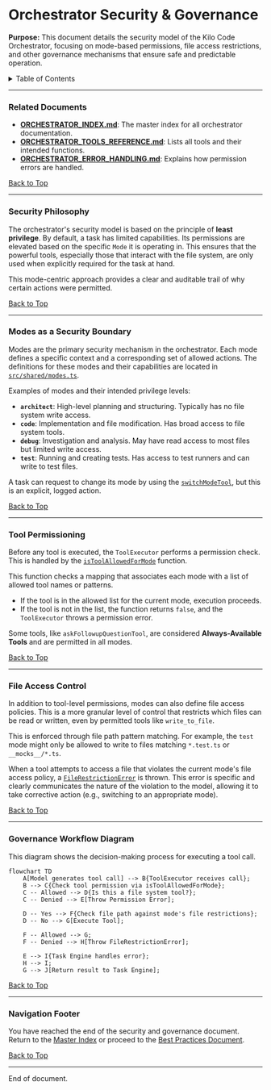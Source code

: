 # Orchestrator Security & Governance

**Purpose:** This document details the security model of the Kilo Code Orchestrator, focusing on mode-based permissions, file access restrictions, and other governance mechanisms that ensure safe and predictable operation.

<details>
<summary>Table of Contents</summary>

- [1. Related Documents](#related-documents)
- [2. Security Philosophy](#security-philosophy)
- [3. Modes as a Security Boundary](#modes-as-a-security-boundary)
- [4. Tool Permissioning](#tool-permissioning)
- [5. File Access Control](#file-access-control)
- [6. Governance Workflow Diagram](#governance-workflow-diagram)
- [7. Navigation Footer](#navigation-footer)

</details>

---

### Related Documents

<a id="related-documents"></a>

- **[ORCHESTRATOR_INDEX.md](ORCHESTRATOR_INDEX.md)**: The master index for all orchestrator documentation.
- **[ORCHESTRATOR_TOOLS_REFERENCE.md](ORCHESTRATOR_TOOLS_REFERENCE.md)**: Lists all tools and their intended functions.
- **[ORCHESTRATOR_ERROR_HANDLING.md](ORCHESTRATOR_ERROR_HANDLING.md)**: Explains how permission errors are handled.

[Back to Top](#orchestrator-security--governance)

---

### Security Philosophy

<a id="security-philosophy"></a>

The orchestrator's security model is based on the principle of **least privilege**. By default, a task has limited capabilities. Its permissions are elevated based on the specific `Mode` it is operating in. This ensures that the powerful tools, especially those that interact with the file system, are only used when explicitly required for the task at hand.

This mode-centric approach provides a clear and auditable trail of why certain actions were permitted.

[Back to Top](#orchestrator-security--governance)

---

### Modes as a Security Boundary

<a id="modes-as-a-security-boundary"></a>

Modes are the primary security mechanism in the orchestrator. Each mode defines a specific context and a corresponding set of allowed actions. The definitions for these modes and their capabilities are located in [`src/shared/modes.ts`](/src/shared/modes.ts#L69).

Examples of modes and their intended privilege levels:

- **`architect`**: High-level planning and structuring. Typically has no file system write access.
- **`code`**: Implementation and file modification. Has broad access to file system tools.
- **`debug`**: Investigation and analysis. May have read access to most files but limited write access.
- **`test`**: Running and creating tests. Has access to test runners and can write to test files.

A task can request to change its mode by using the [`switchModeTool`](/\src/core/tools/switchModeTool.ts#L8), but this is an explicit, logged action.

[Back to Top](#orchestrator-security--governance)

---

### Tool Permissioning

<a id="tool-permissioning"></a>

Before any tool is executed, the `ToolExecutor` performs a permission check. This is handled by the [`isToolAllowedForMode`](/\src/shared/modes.ts#L167) function.

This function checks a mapping that associates each mode with a list of allowed tool names or patterns.

- If the tool is in the allowed list for the current mode, execution proceeds.
- If the tool is not in the list, the function returns `false`, and the `ToolExecutor` throws a permission error.

Some tools, like `askFollowupQuestionTool`, are considered **Always-Available Tools** and are permitted in all modes.

[Back to Top](#orchestrator-security--governance)

---

### File Access Control

<a id="file-access-control"></a>

In addition to tool-level permissions, modes can also define file access policies. This is a more granular level of control that restricts which files can be read or written, even by permitted tools like `write_to_file`.

This is enforced through file path pattern matching. For example, the `test` mode might only be allowed to write to files matching `*.test.ts` or `__mocks__/*.ts`.

When a tool attempts to access a file that violates the current mode's file access policy, a [`FileRestrictionError`](/\src/shared/modes.ts#L157) is thrown. This error is specific and clearly communicates the nature of the violation to the model, allowing it to take corrective action (e.g., switching to an appropriate mode).

[Back to Top](#orchestrator-security--governance)

---

### Governance Workflow Diagram

<a id="governance-workflow-diagram"></a>

This diagram shows the decision-making process for executing a tool call.

```mermaid
flowchart TD
    A[Model generates tool call] --> B{ToolExecutor receives call};
    B --> C{Check tool permission via isToolAllowedForMode};
    C -- Allowed --> D{Is this a file system tool?};
    C -- Denied --> E[Throw Permission Error];

    D -- Yes --> F{Check file path against mode's file restrictions};
    D -- No --> G[Execute Tool];

    F -- Allowed --> G;
    F -- Denied --> H[Throw FileRestrictionError];

    E --> I{Task Engine handles error};
    H --> I;
    G --> J[Return result to Task Engine];
```

[Back to Top](#orchestrator-security--governance)

---

### Navigation Footer

<a id="navigation-footer"></a>

You have reached the end of the security and governance document. Return to the [Master Index](ORCHESTRATOR_INDEX.md) or proceed to the [Best Practices Document](ORCHESTRATOR_BEST_PRACTICES.md).

[Back to Top](#orchestrator-security--governance)

---

End of document.
